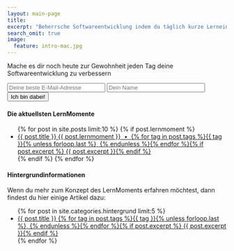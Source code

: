 ```yaml
---
layout: main-page
title: 
excerpt: "Beherrsche Softwareentwicklung indem du täglich kurze Lerneinheiten für C# (.NET / Mono) und C absolvierst."
search_omit: true
image:
  feature: intro-mac.jpg
---
```


<div class="post-subscribe">
  <p>Mache es dir noch heute zur Gewohnheit jeden Tag deine Softwareentwicklung zu verbessern</p>
    <form action="http://lernmoment.us9.list-manage2.com/subscribe/post" method="POST" target="_blank">
      <input type="hidden" name="u" value="d0206d57f5002e40b651a0f60">
      <input type="hidden" name="id" value="8845c28e62">
      <input type="email" autocapitalize="off" autocorrect="off" name="MERGE0" id="MERGE0" size="25" value="" placeholder="Deine beste E-Mail-Adresse">
      <input type="text" name="MERGE1" id="MERGE1" size="25" value="" placeholder="Dein Name">
      <input type="submit" class="btn" name="submit" value="Ich bin dabei!">
    </form>
</div>

#### Die aktuellsten LernMomente

<ul class="post-list">
{% for post in site.posts limit:10 %}
{% if post.lernmoment %}
  <li><article><a href="{{ site.url }}{{ post.url }}">{{ post.title }} </span><span class="entry-date">{{ post.lernmoment }} &nbsp;&bull;&nbsp; {% for tag in post.tags %}{{ tag }}{% unless forloop.last %}, {% endunless %}{% endfor %}</span>{% if post.excerpt %} <span class="excerpt">{{ post.excerpt }}</span>{% endif %}</a></article></li>
{% endif %}
{% endfor %}
</ul>

#### Hintergrundinformationen

Wenn du mehr zum Konzept des LernMoments erfahren möchtest, dann findest du hier einige Artikel dazu:

<ul class="post-list">
{% for post in site.categories.hintergrund limit:5 %} 
  <li><article><a href="{{ site.url }}{{ post.url }}">{{ post.title }} </span><span class="entry-date">{% for tag in post.tags %}{{ tag }}{% unless forloop.last %}, {% endunless %}{% endfor %}</span>{% if post.excerpt %} <span class="excerpt">{{ post.excerpt }}</span>{% endif %}</a></article></li>
{% endfor %}
</ul>

